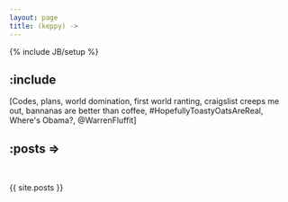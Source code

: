 ```yaml
---
layout: page
title: (keppy) ->
---
```

{% include JB/setup %}

## :include
[Codes, plans, world domination, first world ranting, craigslist creeps me out,
bannanas are better than coffee, #HopefullyToastyOatsAreReal, Where's Obama?, 
@WarrenFluffit]

## :posts =>
<br />

{{ site.posts }}
